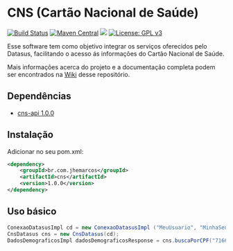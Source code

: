 # CNS (Cartão Nacional de Saúde)

[![Build Status](https://travis-ci.org/jhemarcos/cns.svg?branch=master)](https://travis-ci.org/jhemarcos/cns)
[![Maven Central](https://maven-badges.herokuapp.com/maven-central/br.com.jhemarcos/cns/badge.svg)](https://maven-badges.herokuapp.com/maven-central/br.com.jhemarcos/cns/)
<a href="http://www.methodscount.com/?lib=br.com.jhemarcos%3Acns%3A1.0.0"><img src="https://img.shields.io/badge/Methods and size-core: 39 | deps: 9939 | 13 KB-e91e63.svg"/></a>
[![License: GPL v3](https://img.shields.io/badge/License-GPL%20v3-blue.svg)](http://www.gnu.org/licenses/gpl-3.0)

Esse software tem como objetivo integrar os serviços oferecidos pelo Datasus, facilitando o acesso ás informações do Cartão Nacional de Saúde.

Mais informações acerca do projeto e a documentação completa podem ser encontrados na [Wiki](https://github.com/jhemarcos/cns/wiki) desse repositório.

## Dependências
* [cns-api 1.0.0](https://github.com/jhemarcos/cns-api) 

## Instalação
Adicionar no seu pom.xml:

```xml
<dependency>
    <groupId>br.com.jhemarcos</groupId>
    <artifactId>cns</artifactId>
    <version>1.0.0</version>
</dependency>

```

## Uso básico

```java
ConexaoDatasusImpl cd = new ConexaoDatasusImpl ("MeuUsuario", "MinhaSenha", true);
CnsDatasus cns = new CnsDatasus(cd);
DadosDemograficosImpl dadosDemograficosResponse = cns.buscaPorCPF("71662652054");
```
